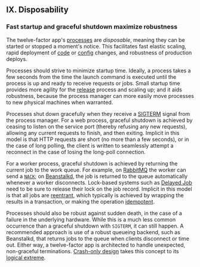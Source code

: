 ## IX. Disposability
### Fast startup and graceful shutdown maximize robustness

The twelve-factor app's [processes](/processes) are *disposable*, meaning they can be started or stopped a moment's notice.  This facilitates fast elastic scaling, rapid deployment of [code](/codebase) or [config](/config) changes, and robustness of production deploys.

Processes should strive to minimize startup time.  Ideally, a process takes a few seconds from the time the launch command is executed until the process is up and ready to receive requests or jobs.  Small startup time provides more agility for the [release](/build-release-run) process and scaling up; and it aids robustness, because the process manager can more easily move processes to new physical machines when warranted.

Processes shut down gracefully when they receive a [SIGTERM](http://en.wikipedia.org/wiki/SIGTERM) signal from the process manager.  For a web process, graceful shutdown is achieved by ceasing to listen on the service port (thereby refusing any new requests), allowing any current requests to finish, and then exiting.  Implicit in this model is that HTTP requests are short (no more than a few seconds), or in the case of long polling, the client is written to seamlessly attempt a reconnect in the case of losing the long-poll connection.

For a worker process, graceful shutdown is achieved by returning the current job to the work queue.  For example, on [RabbitMQ](http://www.rabbitmq.com/) the worker can send a [`NACK`](http://www.rabbitmq.com/amqp-0-9-1-quickref.html#basic.nack); on [Beanstalkd](http://kr.github.com/beanstalkd/), the job is returned to the queue automatically whenever a worker disconnects.  Lock-based systems such as [Delayed Job](https://github.com/collectiveidea/delayed_job#readme) need to be sure to release their lock on the job record.  Implicit in this model is that all jobs are [reentrant](http://en.wikipedia.org/wiki/Reentrant_%28subroutine%29), which typically is achieved by wrapping the results in a transaction, or making the operation [idempotent](http://en.wikipedia.org/wiki/Idempotence).

Processes should also be robust against sudden death, in the case of a failure in the underlying hardware.  While this is a much less common occurrence than a graceful shutdown with `SIGTERM`, it can still happen.  A recommended approach is use of a robust queueing backend, such as Beanstalkd, that returns jobs to the queue when clients disconnect or time out.  Either way, a twelve-factor app is architected to handle unexpected, non-graceful terminations.  [Crash-only design](http://lwn.net/Articles/191059/) takes this concept to its [logical extreme](http://couchdb.apache.org/docs/overview.html).



